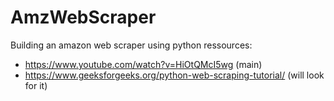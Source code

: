 # AmzWebScraper
Building an amazon web scraper using python
ressources:
- https://www.youtube.com/watch?v=HiOtQMcI5wg (main)
- https://www.geeksforgeeks.org/python-web-scraping-tutorial/ (will look for it)

